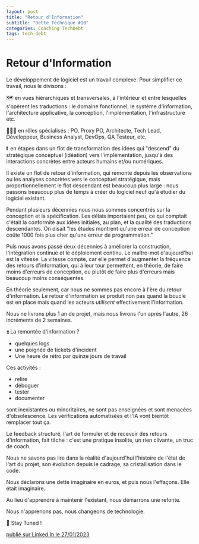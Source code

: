 ```yaml
---
layout: post
title: "Retour d'Information"
subtitle: "Dette Technique #10"
categories: Coaching TechDebt
tags: tech-debt
---
```

# Retour d'Information

Le développement de logiciel est un travail complexe. Pour simplifier ce travail, nous le divisons :
<!--more-->

🗺 en vues hiérarchiques et transversales, à l'intérieur et entre lesquelles s'opèrent les traductions : le domaine fonctionnel, le système d'information, l'architecture applicative, la conception, l'implémentation, l'infrastructure etc.

👩🏽‍💻 en rôles spécialisés : PO, Proxy PO, Architecte, Tech Lead, Développeur, Business Analyst, DevOps, QA Testeur, etc.

⏬ en étapes dans un flot de transformation des idées qui "descend" du stratégique conceptuel (idéation) vers l'implémentation, jusqu'à des interactions concrètes entre acteurs humains et/ou numériques. 

Il existe un flot de retour d'information, qui remonte depuis les observations ou les analyses concrètes vers le conceptuel stratégique, mais proportionnellement le flot descendant est beaucoup plus large : nous passons beaucoup plus de temps à créer du logiciel neuf qu'à étudier du logiciel existant.

Pendant plusieurs décennies nous nous sommes concentrés sur la conception et la spécification. Les délais importaient peu, ce qui comptait c'était la conformité aux idées initiales, au plan, et la qualité des traductions descendantes. On disait "les études montrent qu'une erreur de conception coûte 1000 fois plus cher qu'une erreur de programmation."

Puis nous avons passé deux décennies à améliorer la construction, l'intégration continue et le déploiement continu. Le maître-mot d'aujourd'hui est la vitesse. La vitesse compte, car elle permet d'augmenter la fréquence des retours d'information, qui à leur tour permettent, en théorie, de faire moins d'erreurs de conception, ou plutôt de faire plus d'erreurs mais beaucoup moins conséquentes.

En théorie seulement, car nous ne sommes pas encore à l'ère du retour d'information. Le retour d'information se produit non pas quand la boucle est en place mais quand les acteurs *utilisent* effectivement l'information.

Nous ne livrons plus 1 an de projet, mais nous livrons l'un après l'autre, 26 incréments de 2 semaines. 

⏫ La remontée d'information ? 
- quelques logs
- une poignée de tickets d'incident
- Une heure de rétro par quinze jours de travail

Ces activités :
- relire  
- déboguer
- tester 
- documenter

sont inexistantes ou minoritaires, ne sont pas enseignées et sont menacées d'obsolescence. Les vérifications automatisées et l'IA vont bientôt remplacer tout ça. 

Le feedback structuré, l'art de formuler et de recevoir des retours d'information, fait tâche : c'est une pratique insolite, un rien clivante, un truc de coach.

Nous ne savons pas lire dans la réalité d'aujourd'hui l'histoire de l'état de l'art du projet, son évolution depuis le cadrage, sa cristallisation dans le code. 

Nous déclarons une dette imaginaire en euros, et puis nous l'effaçons. Elle était imaginaire.

Au lieu d'apprendre à maintenir l'existant, nous démarrons une refonte.

Nous n'apprenons pas, nous changeons de technologie.

🤔 Stay Tuned ! 

[publié sur Linked In le 27/01/2023](https://www.linkedin.com/posts/christophe-thibaut-35b4657_le-d%C3%A9veloppement-de-logiciel-est-un-travail-activity-7024628951553572864-PF7j?utm_source=share&utm_medium=member_desktop)
